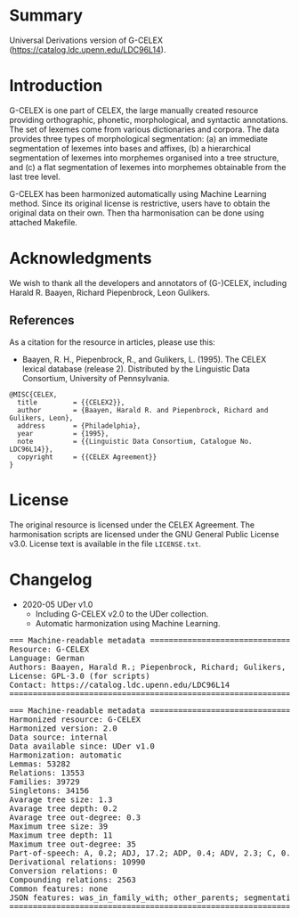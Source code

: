 # Summary

Universal Derivations version of G-CELEX (https://catalog.ldc.upenn.edu/LDC96L14).


# Introduction

G-CELEX is one part of CELEX, the large manually created resource providing orthographic, phonetic, morphological, and syntactic annotations. The set of lexemes come from various dictionaries and corpora. The data provides three types of morphological segmentation: (a) an immediate segmentation of lexemes into bases and affixes, (b) a hierarchical segmentation of lexemes into morphemes organised into a tree structure, and (c) a flat segmentation of lexemes into morphemes obtainable from the last tree level.

G-CELEX has been harmonized automatically using Machine Learning method.
Since its original license is restrictive, users have to obtain the original data on their own. Then tha harmonisation can be done using attached Makefile.


# Acknowledgments

We wish to thank all the developers and annotators of (G-)CELEX, including Harald R. Baayen, Richard Piepenbrock, Leon Gulikers.


## References

As a citation for the resource in articles, please use this:

* Baayen, R. H., Piepenbrock, R., and Gulikers, L. (1995). The CELEX lexical database (release 2). Distributed by the Linguistic Data Consortium, University of Pennsylvania.

```
@MISC{CELEX,
  title         = {{CELEX2}},
  author        = {Baayen, Harald R. and Piepenbrock, Richard and Gulikers, Leon},
  address       = {Philadelphia},
  year          = {1995},
  note          = {{Linguistic Data Consortium, Catalogue No. LDC96L14}},
  copyright     = {{CELEX Agreement}}
}
```


# License

The original resource is licensed under the CELEX Agreement.
The harmonisation scripts are licensed under the GNU General Public License v3.0.
License text is available in the file `LICENSE.txt`.


# Changelog

* 2020-05 UDer v1.0
    * Including G-CELEX v2.0 to the UDer collection.
    * Automatic harmonization using Machine Learning.


<pre>
=== Machine-readable metadata =================================================
Resource: G-CELEX
Language: German
Authors: Baayen, Harald R.; Piepenbrock, Richard; Gulikers, Leon
License: GPL-3.0 (for scripts)
Contact: https://catalog.ldc.upenn.edu/LDC96L14
===============================================================================
</pre>

<pre>
=== Machine-readable metadata =================================================
Harmonized resource: G-CELEX
Harmonized version: 2.0
Data source: internal
Data available since: UDer v1.0
Harmonization: automatic
Lemmas: 53282
Relations: 13553
Families: 39729
Singletons: 34156
Avarage tree size: 1.3
Avarage tree depth: 0.2
Avarage tree out-degree: 0.3
Maximum tree size: 39
Maximum tree depth: 11
Maximum tree out-degree: 35
Part-of-speech: A, 0.2; ADJ, 17.2; ADP, 0.4; ADV, 2.3; C, 0.0; D, 0.1; N, 2.0; NOUN, 51.7; NUM, 0.4; P, 0.0; V, 0.6; VERB, 17.2; X, 7.8
Derivational relations: 10990
Conversion relations: 0
Compounding relations: 2563
Common features: none
JSON features: was_in_family_with; other_parents; segmentation_hierarch; segmentation; morpheme_order
===============================================================================
</pre>
